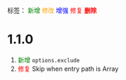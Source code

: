 标签：
<font color=green>新增</font>
<font color=orange>修改</font>
<font color=blue>增强</font>
<font color=red>修复</font>
<font color=red><strong>删除</strong></font>


# 1.1.0
1. <font color=green>新增</font> `options.exclude`
2. <font color=red>修复</font> Skip when entry path is Array
